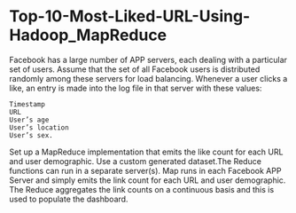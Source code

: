 # Top-10-Most-Liked-URL-Using-Hadoop_MapReduce

Facebook has a large number of APP servers, each dealing with a particular set of users. Assume that the set of all Facebook users is distributed randomly among these servers for load balancing. Whenever a user clicks a like, an entry is made into the log file in that server with these values: 

	Timestamp
	URL
	User’s age
	User’s location
	User’s sex.

Set up a MapReduce implementation that emits the like count for each URL and user demographic. Use a custom generated dataset.The Reduce functions can run in a separate server(s). Map runs in each Facebook APP Server and simply emits the link count for each URL and user demographic. The Reduce aggregates the link counts on a continuous basis and this is used to populate the dashboard.
